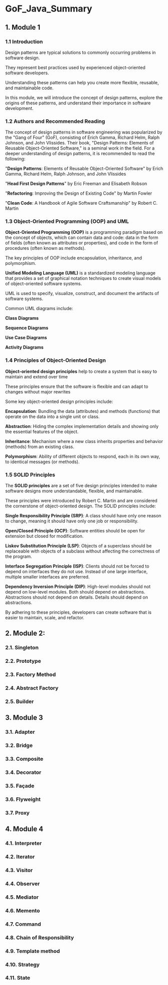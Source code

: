 # GoF_Java_Summary

## 1. Module 1

### 1.1 Introduction

Design patterns are typical solutions to commonly occurring problems in software design. 

They represent best practices used by experienced object-oriented software developers. 

Understanding these patterns can help you create more flexible, reusable, and maintainable code. 

In this module, we will introduce the concept of design patterns, explore the origins of these patterns, and understand their importance in software development.

### 1.2 Authors and Recommended Reading

The concept of design patterns in software engineering was popularized by the "Gang of Four" (GoF), consisting of Erich Gamma, Richard Helm, Ralph Johnson, and John Vlissides. Their book, "Design Patterns: 
Elements of Reusable Object-Oriented Software," is a seminal work in the field. For a deeper understanding of design patterns, it is recommended to read the following:

"**Design Patterns**: Elements of Reusable Object-Oriented Software" by Erich Gamma, Richard Helm, Ralph Johnson, and John Vlissides

"**Head First Design Patterns**" by Eric Freeman and Elisabeth Robson

"**Refactoring**: Improving the Design of Existing Code" by Martin Fowler

"**Clean Code**: A Handbook of Agile Software Craftsmanship" by Robert C. Martin

### 1.3 Object-Oriented Programming (OOP) and UML

**Object-Oriented Programming (OOP)** is a programming paradigm based on the concept of objects, which can contain data and code: data in the form of fields (often known as attributes or properties), and code in the form of procedures (often known as methods). 

The key principles of OOP include encapsulation, inheritance, and polymorphism.

**Unified Modeling Language (UML)** is a standardized modeling language that provides a set of graphical notation techniques to create visual models of object-oriented software systems. 

UML is used to specify, visualize, construct, and document the artifacts of software systems. 

Common UML diagrams include:

**Class Diagrams**

**Sequence Diagrams**

**Use Case Diagrams**

**Activity Diagrams**

### 1.4 Principles of Object-Oriented Design

**Object-oriented design principles** help to create a system that is easy to maintain and extend over time

These principles ensure that the software is flexible and can adapt to changes without major rewrites

Some key object-oriented design principles include:

**Encapsulation**: Bundling the data (attributes) and methods (functions) that operate on the data into a single unit or class.

**Abstraction**: Hiding the complex implementation details and showing only the essential features of the object.

**Inheritance**: Mechanism where a new class inherits properties and behavior (methods) from an existing class.

**Polymorphism**: Ability of different objects to respond, each in its own way, to identical messages (or methods).

### 1.5 SOLID Principles

The **SOLID principles** are a set of five design principles intended to make software designs more understandable, flexible, and maintainable.

These principles were introduced by Robert C. Martin and are considered the cornerstone of object-oriented design. The SOLID principles include:

**Single Responsibility Principle (SRP)**: A class should have only one reason to change, meaning it should have only one job or responsibility.

**Open/Closed Principle (OCP)**: Software entities should be open for extension but closed for modification.

**Liskov Substitution Principle (LSP)**: Objects of a superclass should be replaceable with objects of a subclass without affecting the correctness of the program.

**Interface Segregation Principle (ISP)**: Clients should not be forced to depend on interfaces they do not use. Instead of one large interface, multiple smaller interfaces are preferred.

**Dependency Inversion Principle (DIP)**: High-level modules should not depend on low-level modules. Both should depend on abstractions. Abstractions should not depend on details. Details should depend on abstractions.

By adhering to these principles, developers can create software that is easier to maintain, scale, and refactor.
 
## 2. Module 2:

### 2.1. Singleton

### 2.2. Prototype

### 2.3. Factory Method

### 2.4. Abstract Factory

### 2.5. Builder
 
## 3. Module 3

### 3.1. Adapter

### 3.2. Bridge

### 3.3. Composite

### 3.4. Decorator

### 3.5. Façade

### 3.6. Flyweight 

### 3.7. Proxy
 
## 4. Module 4

### 4.1. Interpreter

### 4.2. Iterator

### 4.3. Visitor

### 4.4. Observer

### 4.5. Mediator

### 4.6. Memento

### 4.7. Command

### 4.8. Chain of Responsibility
 
### 4.9. Template method

### 4.10. Strategy

### 4.11. State
